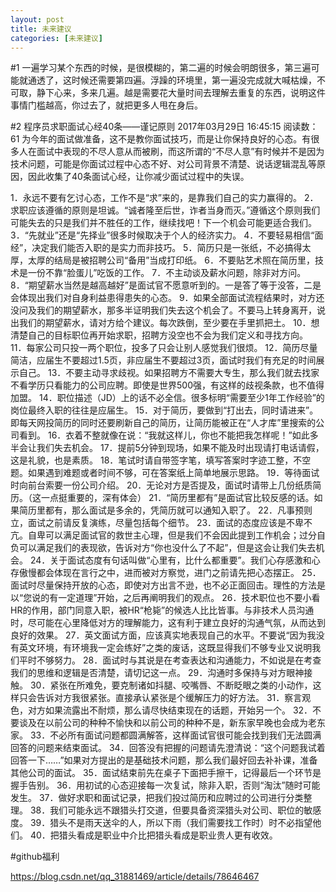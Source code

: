 ```yaml
---
layout: post
title: 未来建议
categories: [未来建议]
---
```


#1
一遍学习某个东西的时候，是很模糊的，第二遍的时候会明朗很多，第三遍可能就通透了，这时候还需要第四遍。浮躁的环境里，第一遍没完成就大喊枯燥，不可取，静下心来，多来几遍。越是需要花大量时间去理解去重复的东西，说明这件事情门槛越高，你过去了，就把更多人甩在身后。 

#2
程序员求职面试心经40条——谨记原则
2017年03月29日 16:45:15
阅读数：61
为今年的面试做准备，这不是教你面试技巧，而是让你保持良好的心态。有很多人在面试中表现的不尽人意从而被刷，而这所谓的“不尽人意”有时候并不是因为技术问题，可能是你面试过程中心态不好、对公司背景不清楚、说话逻辑混乱等原因，因此收集了40条面试心经，让你减少面试过程中的失误。


1．永远不要有乞讨心态，工作不是“求”来的，是靠我们自己的实力赢得的。
2．求职应该遵循的原则是坦诚。“诚者隆至后世，诈者当身而灭。”遵循这个原则我们可能失去的只是我们并不胜任的工作，继续找吧！下一个机会可能更适合我们。
3．“先就业”还是“先择业”很多时候取决于个人的经济实力。
4．不要轻易相信“面经”，决定我们能否入职的是实力而非技巧。
5．简历只是一张纸，不必搞得太厚，太厚的结局是被招聘公司“备用”当成打印纸。
6．不要贴艺术照在简历里，技术是一份不靠“脸蛋儿”吃饭的工作。
7．不主动谈及薪水问题，除非对方问。
8．“期望薪水当然是越高越好”是面试官不愿意听到的。一是答了等于没答，二是会体现出我们对自身利益患得患失的心态。
9．如果全部面试流程结果时，对方还没问及我们的期望薪水，那多半证明我们失去这个机会了。不要马上转身离开，说出我们的期望薪水，请对方给个建议。每次跌倒，至少要在手里抓把土。
10．想清楚自己的目标职位再开始求职，招聘方没空也不会为我们定义和寻找方向。
11．每家公司只投一两个职位，投多了只会让别人感觉我们很烦。
12．简历尽量简洁，应届生不要超过1.5页，非应届生不要超过3页，面试时我们有充足的时间展示自己。
13．不要主动寻求歧视。如果招聘方不需要大专生，那么我们就去找家不看学历只看能力的公司应聘。即使是世界500强，有这样的歧视条款，也不值得加盟。
14．职位描述（JD）上的话不必全信。很多标明“需要至少1年工作经验”的岗位最终入职的往往是应届生。
15．对于简历，要做到“打出去，同时请进来”。即每天网投简历的同时还要刷新自己的简历，让简历能被正在“人才库”里搜索的公司看到。
16．衣着不整就像在说：“我就这样儿，你也不能把我怎样呢！”如此多半会让我们失去机会。
17．提前5分钟到现场，如果不能及时出现请打电话请假，这是礼貌，也是素质。
18．笔试时请自带签字笔，填写答案时字迹工整，不空题。如果遇到难题或者时间不够，可在答案纸上简单地展示思路。
19．等待面试时向前台索要一份公司介绍。
20．无论对方是否提及，面试时请带上几份纸质简历。（这一点挺重要的，深有体会）
21．“简历里都有”是面试官比较反感的话。如果简历里都有，那么面试是多余的，凭简历就可以通知入职了。
22．凡事预则立，面试之前请反复演练，尽量包括每个细节。
23．面试的态度应该是不卑不亢。自卑可以满足面试官的救世主心理，但是我们不会因此提到工作机会；过分自负可以满足我们的表现欲，告诉对方“你也没什么了不起”，但是这会让我们失去机会。
24．关于面试态度有句话叫做“心里有，比什么都重要”。我们心存感激和心存傲慢都会体现在言行之中，进而被对方察觉，进门之前请先把心态摆正。
25．面试时尽量保持开放的心态，即使对方出言不逊，也不必正面回击。理性的方法是以“您说的有一定道理”开始，之后再阐明我们的观点。
26．技术职位也不要小看HR的作用，部门同意入职，被HR“枪毙”的候选人比比皆事。与非技术人员沟通时，尽可能在心里降低对方的理解能力，这有利于建立良好的沟通气氛，从而达到良好的效果。
27．英文面试方面，应该真实地表现自己的水平。不要说“因为我没有英文环境，有环境我一定会练好”之类的废话，这既显得我们不够专业又说明我们平时不够努力。
28．面试时与其说是在考查表达和沟通能力，不如说是在考查我们的思维和逻辑是否清楚，请切记这一点。
29．沟通时多保持与对方眼神接触。
30．紧张在所难免，要克制诸如抖腿、咬嘴唇、不断眨眼之类的小动作，这样只会告诉对方我很紧张。直接承认紧张是个缓解压力的好方法。
31．察言观色，对方如果流露出不耐烦，那么请尽快结束现在的话题，开始另一个。
32．不要谈及在以前公司的种种不愉快和以前公司的种种不是，新东家早晚也会成为老东家。
33．不必所有面试问题都圆满解答，这样面试官很可能会找到我们无法圆满回答的问题来结束面试。
34．回答没有把握的问题请先澄清说：“这个问题我试着回答一下……”如果对方提出的是基础技术问题，那么我们最好回去补补课，准备其他公司的面试。
35．面试结束前先在桌子下面把手擦干，记得最后一个环节是握手告别。
36．用初试的心态迎接每一次复试，除非入职，否则“淘汰”随时可能发生。
37．做好求职和面试记录，把我们投过简历和应聘过的公司进行分类整理。
38．我们可能永远不跟猎头打交道，但要具备资深猎头对公司、职位的敏感度。
39．猎头不是雨天送伞的人，所以下雨（我们需要找工作时）时不必指望他们。
40．把猎头看成是职业中介比把猎头看成是职业贵人更有收效。

#github福利

https://blog.csdn.net/qq_31881469/article/details/78646467